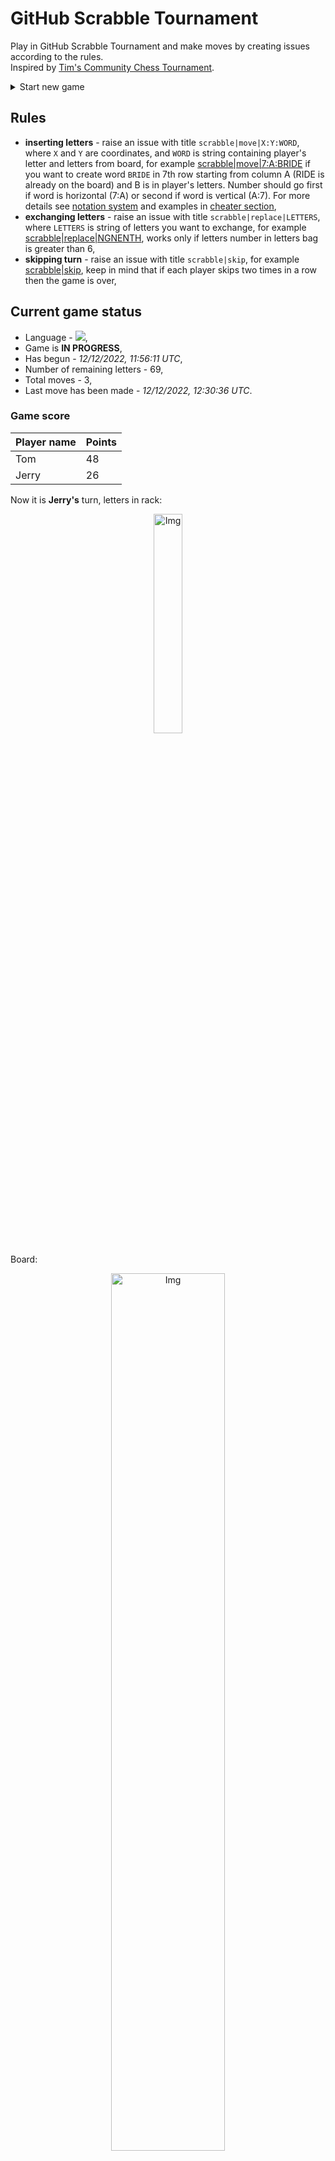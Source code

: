 
# GitHub Scrabble Tournament
Play in GitHub Scrabble Tournament and make moves by creating issues according to the rules.    
Inspired by [Tim's Community Chess Tournament](https://github.com/timburgan/).

<details>
  <summary>Start new game</summary>
  
 
 - [GB](https://github.com/radosz99/radosz99/issues/new?title=scrabble%7Cinit%7CGB&body=Just+push+%27Submit+new+issue%27+or+update+with+your+move)  ![](https://raw.githubusercontent.com/radosz99/radosz99/main/flags/GB.png)
 - [PL](https://github.com/radosz99/radosz99/issues/new?title=scrabble%7Cinit%7CPL&body=Just+push+%27Submit+new+issue%27+or+update+with+your+move)  ![](https://raw.githubusercontent.com/radosz99/radosz99/main/flags/PL.png)
 - [ES](https://github.com/radosz99/radosz99/issues/new?title=scrabble%7Cinit%7CES&body=Just+push+%27Submit+new+issue%27+or+update+with+your+move)  ![](https://raw.githubusercontent.com/radosz99/radosz99/main/flags/ES.png)
 - [DE](https://github.com/radosz99/radosz99/issues/new?title=scrabble%7Cinit%7CDE&body=Just+push+%27Submit+new+issue%27+or+update+with+your+move)  ![](https://raw.githubusercontent.com/radosz99/radosz99/main/flags/DE.png)
 - [FR](https://github.com/radosz99/radosz99/issues/new?title=scrabble%7Cinit%7CFR&body=Just+push+%27Submit+new+issue%27+or+update+with+your+move)  ![](https://raw.githubusercontent.com/radosz99/radosz99/main/flags/FR.png)
</details>
        

## Rules
 - **inserting letters** - raise an issue with title `scrabble|move|X:Y:WORD`, where `X` and `Y` are coordinates, and `WORD` is string containing player's letter and letters from board, for example [scrabble&#124;move&#124;7:A:BRIDE](https://github.com/radosz99/radosz99/issues/new?title=scrabble%7Cmove%7C7%3AA%3ABRIDE&body=Just+push+%27Submit+new+issue%27+or+update+with+your+move) if you want to create word `BRIDE` in 7th row starting from column A (RIDE is already on the board) and B is in player's letters. Number should go first if word is horizontal (7:A) or second if word is vertical (A:7). For more details see [notation system](https://en.wikipedia.org/wiki/Scrabble#Notation_system) and examples in [cheater section](#cheater),
 - **exchanging letters** - raise an issue with title `scrabble|replace|LETTERS`, where `LETTERS` is string of letters you want to exchange, for example [scrabble&#124;replace&#124;NGNENTH](https://github.com/radosz99/radosz99/issues/new?title=scrabble%7Creplace%7CNGNENTH&body=Just+push+%27Submit+new+issue%27+or+update+with+your+move), works only if letters number in letters bag is greater than 6,
 - **skipping turn** - raise an issue with title `scrabble|skip`, for example [scrabble&#124;skip](https://github.com/radosz99/radosz99/issues/new?title=scrabble%7Cskip&body=Just+push+%27Submit+new+issue%27+or+update+with+your+move), keep in mind that if each player skips two times in a row then the game is over,

## Current game status
 - Language - ![](https://raw.githubusercontent.com/radosz99/radosz99/main/flags/DE.png),
 - Game is **IN PROGRESS**,
 - Has begun - *12/12/2022, 11:56:11 UTC*,
 - Number of remaining letters - 69,
 - Total moves - 3,
 - Last move has been made - *12/12/2022, 12:30:36 UTC*.
    
### Game score
| Player name | Points |
 | - | - |  
| Tom | 48
| Jerry | 26

Now it is **Jerry's** turn, letters in rack:
<p align="center">
    <img src="https://raw.githubusercontent.com/radosz99/radosz99/main/rack.png" width=30% alt="Img"/>
</p>

Board:
<p align="center">
<img src="https://raw.githubusercontent.com/radosz99/radosz99/main/board.png" width=60% alt="Img"/>
</p>
    
## User leaderboard
| Moves | Who | Points |
| - | - | - |
| 3 | [@radosz99](github.com/radosz99)| 74

<a name="cheater"></a>
## Cheater section  
Try out my algorithm and check the moves that were found based on the state of the board and rack. :cowboy_hat_face:
<details>
  <summary>Reveal some fancy moves :)</summary>
  
  | Id | Move | Points |
  | - | - | - |  
|1 | [3:J:genäht](https://github.com/radosz99/radosz99/issues/new?title=scrabble%7Cmove%7C3%3AJ%3Agenäht&body=Just+push+%27Submit+new+issue%27+or+update+with+your+move) | 28 
|2 | [3:L:häng](https://github.com/radosz99/radosz99/issues/new?title=scrabble%7Cmove%7C3%3AL%3Ahäng&body=Just+push+%27Submit+new+issue%27+or+update+with+your+move) | 26 
|3 | [3:L:gähn](https://github.com/radosz99/radosz99/issues/new?title=scrabble%7Cmove%7C3%3AL%3Agähn&body=Just+push+%27Submit+new+issue%27+or+update+with+your+move) | 24 
|4 | [3:L:häge](https://github.com/radosz99/radosz99/issues/new?title=scrabble%7Cmove%7C3%3AL%3Ahäge&body=Just+push+%27Submit+new+issue%27+or+update+with+your+move) | 24 
|5 | [3:L:nähe](https://github.com/radosz99/radosz99/issues/new?title=scrabble%7Cmove%7C3%3AL%3Anähe&body=Just+push+%27Submit+new+issue%27+or+update+with+your+move) | 22 
|6 | [3:L:nähn](https://github.com/radosz99/radosz99/issues/new?title=scrabble%7Cmove%7C3%3AL%3Anähn&body=Just+push+%27Submit+new+issue%27+or+update+with+your+move) | 22 
|7 | [3:L:näht](https://github.com/radosz99/radosz99/issues/new?title=scrabble%7Cmove%7C3%3AL%3Anäht&body=Just+push+%27Submit+new+issue%27+or+update+with+your+move) | 22 
|8 | [11:K:mengt](https://github.com/radosz99/radosz99/issues/new?title=scrabble%7Cmove%7C11%3AK%3Amengt&body=Just+push+%27Submit+new+issue%27+or+update+with+your+move) | 18 
|9 | [3:L:näh](https://github.com/radosz99/radosz99/issues/new?title=scrabble%7Cmove%7C3%3AL%3Anäh&body=Just+push+%27Submit+new+issue%27+or+update+with+your+move) | 18 
|10 | [11:H:nehmt](https://github.com/radosz99/radosz99/issues/new?title=scrabble%7Cmove%7C11%3AH%3Anehmt&body=Just+push+%27Submit+new+issue%27+or+update+with+your+move) | 18 
</details>
    
## Latest moves
<details>
<summary>Show 10 latest moves</summary>
  
  
  | Id | Type | Move / Letters to replace | Created words / New letters | Date | Points | Player | Who |
  | - | - | - | - | - | - | - | - |
|2| INSERT | M:2:fäusten | ['FÄUSTEN'] | 12/12/2022, 12:30:36 UTC | 34 | Tom | [@radosz99](github.com/radosz99) |
|1| INSERT | K:7:abkamt | ['ABKAMT'] | 12/12/2022, 12:00:45 UTC | 26 | Jerry | [@radosz99](github.com/radosz99) |
|0| INSERT | 7:H:entase | ['ENTASE'] | 12/12/2022, 11:59:14 UTC | 14 | Tom | [@radosz99](github.com/radosz99) |
</details>
    